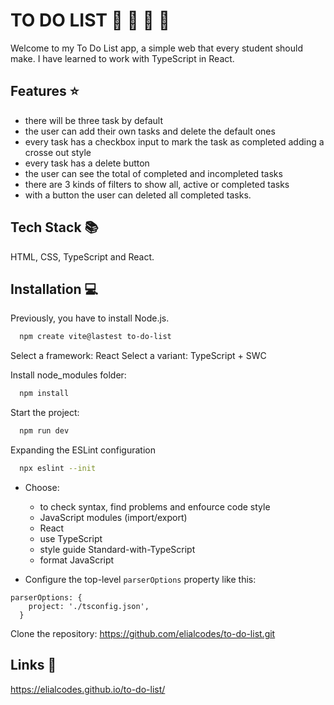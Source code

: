 # TO DO LIST :blue_book: :paperclip: :date: :notebook:

Welcome to my To Do List app, a simple web that every student should make. I have learned to work with TypeScript in React.

## Features :star:

- there will be three task by default
- the user can add their own tasks and delete the default ones
- every task has a checkbox input to mark the task as completed adding a crosse out style
- every task has a delete button
- the user can see the total of completed and incompleted tasks
- there are 3 kinds of filters to show all, active or completed tasks
- with a button the user can deleted all completed tasks.

## Tech Stack 📚

HTML, CSS, TypeScript and React.

## Installation 💻

Previously, you have to install Node.js.

```bash
  npm create vite@lastest to-do-list
```

Select a framework: React
Select a variant: TypeScript + SWC

Install node_modules folder:

```bash
  npm install
```

Start the project:

```bash
  npm run dev
```

Expanding the ESLint configuration

```bash
  npx eslint --init
```

- Choose:

  - to check syntax, find problems and enfource code style
  - JavaScript modules (import/export)
  - React
  - use TypeScript
  - style guide Standard-with-TypeScript
  - format JavaScript

- Configure the top-level `parserOptions` property like this:

```
parserOptions: {
    project: './tsconfig.json',
  }
```

Clone the repository: https://github.com/elialcodes/to-do-list.git

## Links 🔗

https://elialcodes.github.io/to-do-list/
